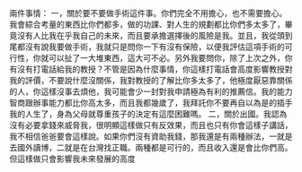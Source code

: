 兩件事情：
一，關於要不要做手術這件事。你們完全不用擔心，也不需要擔心。我會綜合考量的東西比你們都多，做的功課、對人生的規劃都比你們多太多了，畢竟沒有人比我在乎我自己的未來，而且要承擔選擇後的風險是我。並且，我從頭到尾都沒有說我要做手術，我就只是問你一下有沒有保險，以便我評估這項手術的可行性，你就可以扯了一大堆東西，這大可不必。另外我要問你，除了上次之外，你有沒有打電話給我的教授？不管是因為什麼事情，你這樣打電話會高度影響教授對我的評價，不要說什麼沒關係，我對教授的了解比你多太多了，他極度厭惡靠關係的人，你這樣沒事去煩他，我可能會少一封對我申請極為有利的推薦信。我的能力智商跟辦事能力都比你高太多，而且我都幾歲了，我拜託你不要再自以為是的插手我的人生了，身為父母就尊重孩子的決定有這麼困難嗎。
二，關於出國。我認為沒有必要拿錢來威脅我，很明顯這樣做只有反效果，而且也只有你會這樣子講話，我不相信爸爸要會這樣說。如果你們沒有資助我錢，那我還是有兩種辦法，一就是去國外讀博，二就是在台灣找正職。兩種都是可行的，而且收入還是會比你們高。但這樣做只會影響我未來發展的高度
